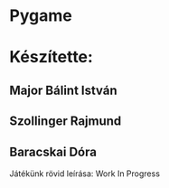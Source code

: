 # Pygame
# Készítette:
  ## Major Bálint István
  ## Szollinger Rajmund
  ## Baracskai Dóra

Játékünk rövid leírása:
  Work In Progress
